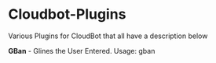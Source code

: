Cloudbot-Plugins
================
Various Plugins for CloudBot that all have a description below

<b>GBan</b> - Glines the User Entered. Usage: gban <user>

